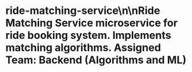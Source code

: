# ride-matching-service\n\nRide Matching Service microservice for ride booking system. Implements matching algorithms. Assigned Team: Backend (Algorithms and ML)
